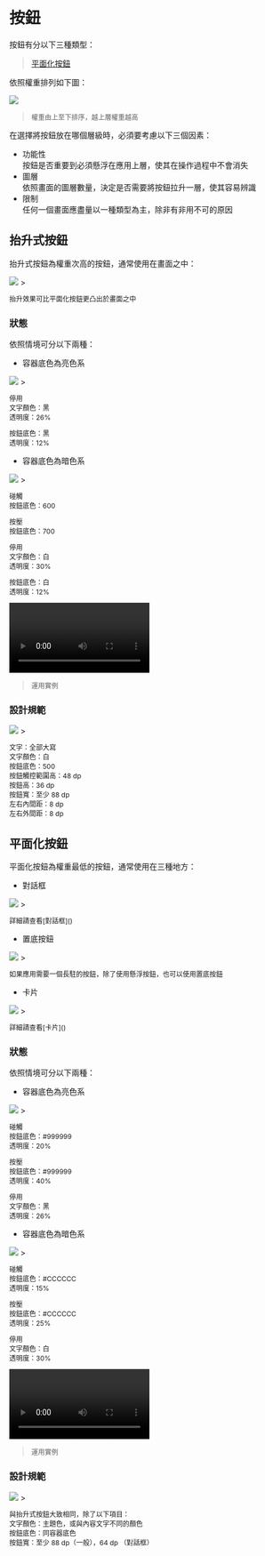 # 按鈕

按鈕有分以下三種類型：
> [平面化按鈕](#平面化按鈕)    

依照權重排列如下圖：

![](http://material-design.storage.googleapis.com/publish/material_v_4/material_ext_publish/0Bx4BSt6jniD7RHFUU2dFdmMtcm8/components_buttons_usage_main.png)
> <p style="font-size: 12px">權重由上至下排序，越上層權重越高</p>

在選擇將按鈕放在哪個層級時，必須要考慮以下三個因素：
* 功能性  
按鈕是否重要到必須懸浮在應用上層，使其在操作過程中不會消失
* 圖層  
依照畫面的圖層數量，決定是否需要將按鈕拉升一層，使其容易辨識
* 限制  
任何一個畫面應盡量以一種類型為主，除非有非用不可的原因

## 抬升式按鈕
抬升式按鈕為權重次高的按鈕，通常使用在畫面之中：

<img src="http://material-design.storage.googleapis.com/publish/material_v_4/material_ext_publish/0B6Okdz75tqQsMF8xdDNDNUc0Zk0/components_buttons_main7.png" style="max-width:50%"/>
> <p style="font-size: 12px">抬升效果可比平面化按鈕更凸出於畫面之中

### 狀態
依照情境可分以下兩種：

* 容器底色為亮色系  

<img src="http://material-design.storage.googleapis.com/publish/material_v_4/material_ext_publish/0Bx4BSt6jniD7WlduMk1kbTRzQWc/components_buttons_main15.png" style="max-width:50%"/>
> <p style="font-size:  12px">停用<br>文字顏色：黑<br>透明度：26%</p><p style="font-size:  12px">按鈕底色：黑<br>透明度：12%
</p>

* 容器底色為暗色系  

<img src="http://material-design.storage.googleapis.com/publish/material_v_4/material_ext_publish/0Bx4BSt6jniD7UTh2dExpSlRVWVU/components_buttons_main16.png" style="max-width:50%"/>
> <p style="font-size:  12px">碰觸<br>按鈕底色：600</p><p style="font-size: 12px">按壓<br>按鈕底色：700</p><p style="font-size: 12px">停用<br>文字顏色：白<br>透明度：30%
</p><p style="font-size: 12px">按鈕底色：白<br>透明度：12%
</p>

<video height="auto" width="50%" preload="metadata" loop="" controls>
  <source src="http://material-design.storage.googleapis.com/publish/material_v_4/material_ext_publish/0B3T7oTWa3HiFRmZDbzdkSEp0ZEk/components-buttons-raisedbuttons.webm" type="video/webm">
  <source src="http://material-design.storage.googleapis.com/publish/material_v_4/material_ext_publish/0B3T7oTWa3HiFRmZDbzdkSEp0ZEk/components-buttons-raisedbuttons.mp4" type="video/mp4">
</video>

> <p style="font-size:  12px">運用實例</p>

### 設計規範
<img src="http://material-design.storage.googleapis.com/publish/material_v_4/material_ext_publish/0B6Okdz75tqQsU1A0aDJMMGhQRjQ/components_buttons_keyline1.png" style="max-width:50%"/>
> <p style="font-size: 12px">文字：全部大寫<br>
文字顏色：白<br>按鈕底色：500<br>按鈕觸控範圍高：48 dp<br>按鈕高：36 dp<br>按鈕寬：至少 88 dp<br>左右內間距：8 dp<br>左右外間距：8 dp
</p>

## 平面化按鈕
平面化按鈕為權重最低的按鈕，通常使用在三種地方：

* 對話框  

<img src="http://material-design.storage.googleapis.com/publish/material_v_4/material_ext_publish/0B6Okdz75tqQsWVJfOVpiVHYtZ00/components_buttons_main9.png" style="max-width:50%"/>
> <p style="font-size: 12px">詳細請查看[對話框]()

* 置底按鈕  

<img src="http://material-design.storage.googleapis.com/publish/material_v_4/material_ext_publish/0Bx4BSt6jniD7Ukt1TFRVUlgxY1k/components_buttons_keyline2.png" style="max-width:50%"/>
> <p style="font-size: 12px">如果應用需要一個長駐的按鈕，除了使用懸浮按鈕，也可以使用置底按鈕</p>

* 卡片  

<img src="http://material-design.storage.googleapis.com/publish/material_v_4/material_ext_publish/0B6Okdz75tqQsTDEwRlFpUmZtVm8/components_buttons_main11.png" style="max-width:50%"/>
> <p style="font-size: 12px">詳細請查看[卡片]()

### 狀態
依照情境可分以下兩種：

* 容器底色為亮色系  

<img src="http://material-design.storage.googleapis.com/publish/material_v_4/material_ext_publish/0Bx4BSt6jniD7SnA4Umw3S0pfNWs/components_buttons_main13.png" style="max-width:50%"/>
> <p style="font-size:  12px">碰觸<br>按鈕底色：#999999<br>透明度：20%</p><p style="font-size: 12px">按壓<br>按鈕底色：#999999<br>透明度：40%</p><p style="font-size: 12px">停用<br>文字顏色：黑<br>透明度：26%
</p>

* 容器底色為暗色系  

<img src="http://material-design.storage.googleapis.com/publish/material_v_4/material_ext_publish/0Bx4BSt6jniD7bEFqalRSeUJkbEU/components_buttons_main14.png" style="max-width:50%"/>
> <p style="font-size:  12px">碰觸<br>按鈕底色：#CCCCCC<br>透明度：15%</p><p style="font-size: 12px">按壓<br>按鈕底色：#CCCCCC<br>透明度：25%</p><p style="font-size: 12px">停用<br>文字顏色：白<br>透明度：30%
</p>

<video height="auto" width="50%" preload="metadata" loop="" controls>
  <source src="http://material-design.storage.googleapis.com/publish/material_v_4/material_ext_publish/0B3T7oTWa3HiFSTNhRndpWXBwRDA/components-buttons-flatbuttons.webm" type="video/webm">
  <source src="http://material-design.storage.googleapis.com/publish/material_v_4/material_ext_publish/0B3T7oTWa3HiFSTNhRndpWXBwRDA/components-buttons-flatbuttons.mp4" type="video/mp4">
</video>

> <p style="font-size:  12px">運用實例</p>

### 設計規範
<img src="http://material-design.storage.googleapis.com/publish/material_v_4/material_ext_publish/0B6Okdz75tqQsU1A0aDJMMGhQRjQ/components_buttons_keyline1.png" style="max-width:50%"/>
> <p style="font-size: 12px">與抬升式按鈕大致相同，除了以下項目：<br>
文字顏色：主題色，或與內容文字不同的顏色<br>按鈕底色：同容器底色<br>按鈕寬：至少 88 dp（一般），64 dp （對話框）</p>